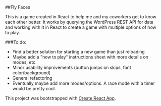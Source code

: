 ##Fly Faces

This is a game created in React to help me and my coworkers get to know each other better. It works by querying the WordPress REST API for data and working with it in React to create a game with multiple options of how to play.

###To do: 

* Find a better solution for starting a new game than just reloading
* Maybe add a "how to play" instructions sheet with more details on modes, etc.
* Minor usability improvements (button jumps on skips, font color/background)
* General refactoring
* Eventually maybe add more modes/options. A race mode with a timer would be pretty cool.

This project was bootstrapped with [Create React App](https://github.com/facebookincubator/create-react-app).
